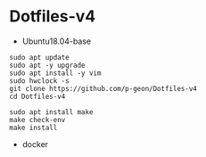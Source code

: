 # Dotfiles-v4

- Ubuntu18.04-base

```
sudo apt update
sudo apt -y upgrade
sudo apt install -y vim
sudo hwclock -s
git clone https://github.com/p-geon/Dotfiles-v4
cd Dotfiles-v4
````

```
sudo apt install make
make check-env
make install
```

- docker
